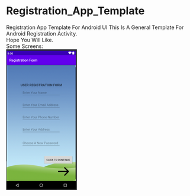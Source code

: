 # Registration_App_Template
Registration App Template For Android UI 
This Is A General Template For Android Registration Activity.  
Hope You Will Like.  
Some Screens:  
![](/help1.PNG)  

